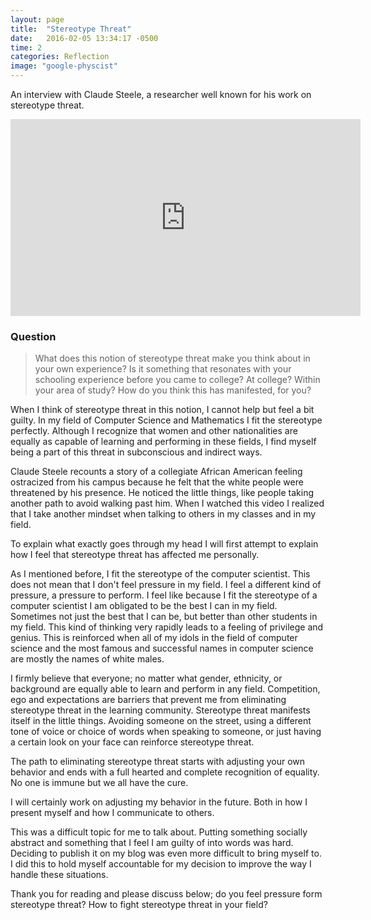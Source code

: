 ```yaml
---
layout: page
title:  "Stereotype Threat"
date:   2016-02-05 13:34:17 -0500
time: 2
categories: Reflection
image: "google-physcist"
---
```


An interview with Claude Steele, a researcher well known for his work on stereotype threat.

<iframe width="560" height="315" src="https://www.youtube.com/embed/failylROnrY" frameborder="0" allowfullscreen></iframe>

### Question

>What does this notion of stereotype threat make you think about in your own experience? Is it something that resonates with your schooling experience before you came to college? At college? Within your area of study? How do you think this has manifested, for you?

When I think of stereotype threat in this notion, I cannot help but feel a bit guilty. In my field of Computer Science and Mathematics I fit the stereotype perfectly. Although I recognize that women and other nationalities are equally as capable of learning and performing in these fields, I find myself being a part of this threat in subconscious and indirect ways.

Claude Steele recounts a story of a collegiate African American feeling ostracized from his campus because he felt that the white people were threatened by his presence. He noticed the little things, like people taking another path to avoid walking past him. When I watched this video I realized that I take another mindset when talking to others in my classes and in my field.

To explain what exactly goes through my head I will first attempt to explain how I feel that stereotype threat has affected me personally.

As I mentioned before, I fit the stereotype of the computer scientist. This does not mean that I don't feel pressure in my field. I feel a different kind of pressure, a pressure to perform. I feel like because I fit the stereotype of a computer scientist I am obligated to be the best I can in my field. Sometimes not just the best that I can be, but better than other students in my field. This kind of thinking very rapidly leads to a feeling of privilege and genius. This is reinforced when all of my idols in the field of computer science and the most famous and successful names in computer science are mostly the names of white males.

I firmly believe that everyone; no matter what gender, ethnicity, or background are equally able to learn and perform in any field. Competition, ego and expectations are barriers that prevent me from eliminating stereotype threat in the learning community. Stereotype threat manifests itself in the little things. Avoiding someone on the street, using a different tone of voice or choice of words when speaking to someone, or just having a certain look on your face can reinforce stereotype threat.

The path to eliminating stereotype threat starts with adjusting your own behavior and ends with a full hearted and complete recognition of equality. No one is immune but we all have the cure.

I will certainly work on adjusting my behavior in the future. Both in how I present myself and how I communicate to others.

This was a difficult topic for me to talk about. Putting something socially abstract and something that I feel I am guilty of into words was hard. Deciding to publish it on my blog was even more difficult to bring myself to. I did this to hold myself accountable for my decision to improve the way I handle these situations.

Thank you for reading and please discuss below; do you feel pressure form stereotype threat? How to fight stereotype threat in your field?
